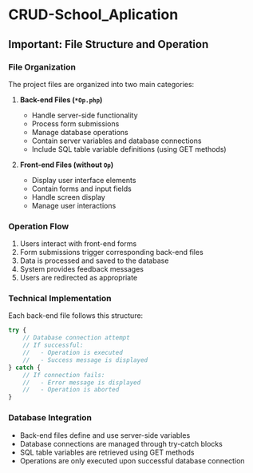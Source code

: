 # CRUD-School_Aplication

## Important: File Structure and Operation

### File Organization
The project files are organized into two main categories:

1. **Back-end Files (`*Op.php`)**
   - Handle server-side functionality
   - Process form submissions
   - Manage database operations
   - Contain server variables and database connections
   - Include SQL table variable definitions (using GET methods)

2. **Front-end Files (without `Op`)**
   - Display user interface elements
   - Contain forms and input fields
   - Handle screen display
   - Manage user interactions

### Operation Flow
1. Users interact with front-end forms
2. Form submissions trigger corresponding back-end files
3. Data is processed and saved to the database
4. System provides feedback messages
5. Users are redirected as appropriate

### Technical Implementation
Each back-end file follows this structure:
```php
try {
    // Database connection attempt
    // If successful:
    //   - Operation is executed
    //   - Success message is displayed
} catch {
    // If connection fails:
    //   - Error message is displayed
    //   - Operation is aborted
}
```

### Database Integration
- Back-end files define and use server-side variables
- Database connections are managed through try-catch blocks
- SQL table variables are retrieved using GET methods
- Operations are only executed upon successful database connection
